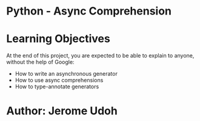 # Python - Async Comprehension

# Learning Objectives

At the end of this project, you are expected to be able to explain to anyone, without the help of Google:

* How to write an asynchronous generator
* How to use async comprehensions
* How to type-annotate generators
# Author: Jerome Udoh


